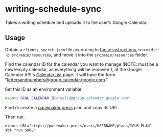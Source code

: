 # writing-schedule-sync

Takes a writing schedule and uploads it to the user's Google Calendar.

## Usage

Obtain a `client\_secret.json` file according to
[these instructions](https://developers.google.com/google-apps/calendar/quickstart/java#step_1_turn_on_the_api_name),
run `mkdir -p src/main/resources`, and move it into the `src/main/resources`
folder.

Find the calendar ID for the calendar you want to manage (NOTE: must be a
new/empty calendar, as everything will be removed!), at the Google Calendar
API's
[CalendarList](https://developers.google.com/google-apps/calendar/v3/reference/calendarList/list#try-it)
page. It will have the form "lettersandnumbers@group.calendar.google.com."

Set this ID as an environment variable:

```sh
export GCAL_CALENDAR_ID="calid@group.calendar.google.com"
```

Find or create a [pacemaker.press](pacemaker.press) plan and copy its URL.

Then run:

```
export URL="https://pacemaker.press/users/USERNAME/plans/YOUR_PLAN"
sbt "run $URL"
``` 
